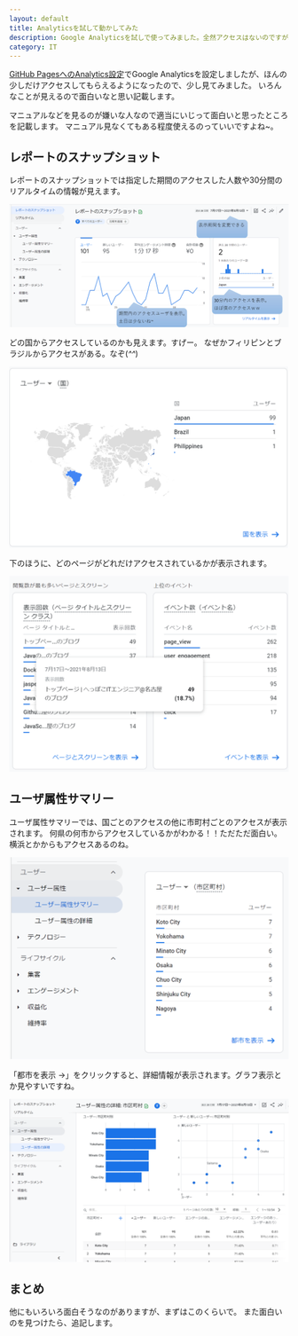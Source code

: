 ```yaml
---
layout: default
title: Analyticsを試して動かしてみた
description: Google Analyticsを試しで使ってみました。全然アクセスはないのですが、こんなことまで見えるんだと感動したので記載します。
category: IT
---
```


[GitHub PagesへのAnalytics設定](/it/github/googleAnalyticsforGithubPages.html)でGoogle Analyticsを設定しましたが、ほんの少しだけアクセスしてもらえるようになったので、少し見てみました。
いろんなことが見えるので面白いなと思い記載します。

マニュアルなどを見るのが嫌いな人なので適当にいじって面白いと思ったところを記載します。
マニュアル見なくてもある程度使えるのっていいですよね~。

## レポートのスナップショット

レポートのスナップショットでは指定した期間のアクセスした人数や30分間のリアルタイムの情報が見えます。

![レポートのスナップショット](/images/it/google/analyticsReport.png)

どの国からアクセスしているのかも見えます。すげー。
なぜかフィリピンとブラジルからアクセスがある。なぞ(*^^*)

![国ごとのアクセス](/images/it/google/analyticsCountry.png)

下のほうに、どのページがどれだけアクセスされているかが表示されます。

![表示回数](/images/it/google/analyticsViewCount.png)

## ユーザ属性サマリー

ユーザ属性サマリーでは、国ごとのアクセスの他に市町村ごとのアクセスが表示されます。
何県の何市からアクセスしているかがわかる！！ただただ面白い。横浜とかからもアクセスあるのね。

![都市ごとのアクセス](/images/it/google/analyticsPrefectures.png)

「都市を表示 →」をクリックすると、詳細情報が表示されます。グラフ表示とか見やすいですね。

![都市ごとのアクセス詳細](/images/it/google/analyticsPrefecturesDetail.png)

## まとめ

他にもいろいろ面白そうなのがありますが、まずはこのくらいで。
また面白いのを見つけたら、追記します。